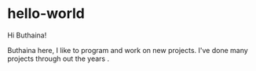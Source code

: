 # hello-world

Hi Buthaina!

Buthaina here, I like to program and work on new projects.
I've done many projects through out the years .
